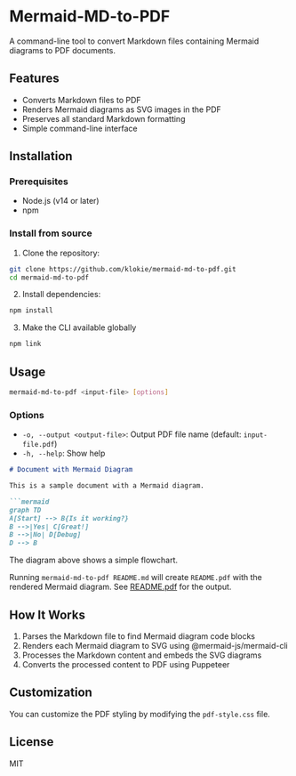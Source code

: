 # Mermaid-MD-to-PDF

A command-line tool to convert Markdown files containing Mermaid diagrams to PDF documents.

## Features

- Converts Markdown files to PDF
- Renders Mermaid diagrams as SVG images in the PDF
- Preserves all standard Markdown formatting
- Simple command-line interface

## Installation

### Prerequisites

- Node.js (v14 or later)
- npm

### Install from source

1. Clone the repository:

```bash
git clone https://github.com/klokie/mermaid-md-to-pdf.git
cd mermaid-md-to-pdf
```

2. Install dependencies:

```bash
npm install
```

3. Make the CLI available globally

```bash
npm link
```

## Usage

```bash
mermaid-md-to-pdf <input-file> [options]
```

### Options

- `-o, --output <output-file>`: Output PDF file name (default: `input-file.pdf`)
- `-h, --help`: Show help

```markdown
# Document with Mermaid Diagram

This is a sample document with a Mermaid diagram.

```mermaid
graph TD
A[Start] --> B{Is it working?}
B -->|Yes| C[Great!]
B -->|No| D[Debug]
D --> B
```

The diagram above shows a simple flowchart.

Running `mermaid-md-to-pdf README.md` will create `README.pdf` with the rendered Mermaid diagram. See [README.pdf](README.pdf) for the output.

## How It Works

1. Parses the Markdown file to find Mermaid diagram code blocks
2. Renders each Mermaid diagram to SVG using @mermaid-js/mermaid-cli
3. Processes the Markdown content and embeds the SVG diagrams
4. Converts the processed content to PDF using Puppeteer

## Customization

You can customize the PDF styling by modifying the `pdf-style.css` file.

## License

MIT
